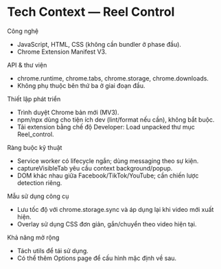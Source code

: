 # Tech Context — Reel Control

Công nghệ
- JavaScript, HTML, CSS (không cần bundler ở phase đầu).
- Chrome Extension Manifest V3.

API & thư viện
- chrome.runtime, chrome.tabs, chrome.storage, chrome.downloads.
- Không phụ thuộc bên thứ ba ở giai đoạn đầu.

Thiết lập phát triển
- Trình duyệt Chrome bản mới (MV3).
- npm/npx dùng cho tiện ích dev (lint/format nếu cần), không bắt buộc.
- Tải extension bằng chế độ Developer: Load unpacked thư mục Reel_control.

Ràng buộc kỹ thuật
- Service worker có lifecycle ngắn; dùng messaging theo sự kiện.
- captureVisibleTab yêu cầu context background/popup.
- DOM khác nhau giữa Facebook/TikTok/YouTube; cần chiến lược detection riêng.

Mẫu sử dụng công cụ
- Lưu tốc độ với chrome.storage.sync và áp dụng lại khi video mới xuất hiện.
- Overlay sử dụng CSS đơn giản, gắn/chuyển theo video hiện tại.

Khả năng mở rộng
- Tách utils để tái sử dụng.
- Có thể thêm Options page để cấu hình mặc định về sau.